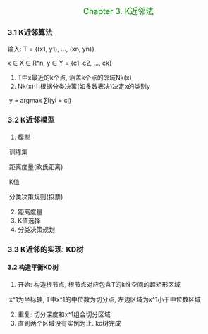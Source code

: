 <p align="center"><font color="green" size=4>Chapter 3. K近邻法</font></p>

### 3.1 K近邻算法

输入: T = {(x1, y1), ..., (xn, yn)}

x ∈ X ∈ R^n, y ∈ Y = {c1, c2, ..., ck}

1. T中x最近的k个点, 涵盖k个点的邻域Nk(x)
2. Nk(x)中根据分类决策(如多数表决)决定x的类别y

​	y = argmax ∑I(yi = cj)

### 3.2 K近邻模型

1. 模型

​		训练集

​		距离度量(欧氏距离)

​		K值

​		分类决策规则(投票)

2. 距离度量
3. K值选择
4. 分类决策规划

### 3.3 K近邻的实现: KD树

#### 3.2 构造平衡KD树

1. 开始: 构造根节点, 根节点对应包含T的k维空间的超矩形区域

​	x^1为坐标轴, T中x^1的中位数为切分点, 左边区域为x^1小于中位数区域

2. 重复: 切分深度和x^1组合切分区域
3. 直到两个区域没有实例为止. kd树完成